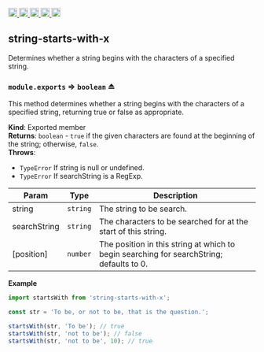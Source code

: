 <a href="https://travis-ci.org/Xotic750/string-starts-with-x"
  title="Travis status">
<img
  src="https://travis-ci.org/Xotic750/string-starts-with-x.svg?branch=master"
  alt="Travis status" height="18">
</a>
<a href="https://david-dm.org/Xotic750/string-starts-with-x"
  title="Dependency status">
<img src="https://david-dm.org/Xotic750/string-starts-with-x/status.svg"
  alt="Dependency status" height="18"/>
</a>
<a
  href="https://david-dm.org/Xotic750/string-starts-with-x?type=dev"
  title="devDependency status">
<img src="https://david-dm.org/Xotic750/string-starts-with-x/dev-status.svg"
  alt="devDependency status" height="18"/>
</a>
<a href="https://badge.fury.io/js/string-starts-with-x"
  title="npm version">
<img src="https://badge.fury.io/js/string-starts-with-x.svg"
  alt="npm version" height="18">
</a>
<a href="https://www.jsdelivr.com/package/npm/string-starts-with-x"
  title="jsDelivr hits">
<img src="https://data.jsdelivr.com/v1/package/npm/string-starts-with-x/badge?style=rounded"
  alt="jsDelivr hits" height="18">
</a>

<a name="module_string-starts-with-x"></a>

## string-starts-with-x

Determines whether a string begins with the characters of a specified string.

<a name="exp_module_string-starts-with-x--module.exports"></a>

### `module.exports` ⇒ <code>boolean</code> ⏏

This method determines whether a string begins with the characters of a
specified string, returning true or false as appropriate.

**Kind**: Exported member  
**Returns**: <code>boolean</code> - `true` if the given characters are found at the beginning
of the string; otherwise, `false`.  
**Throws**:

- <code>TypeError</code> If string is null or undefined.
- <code>TypeError</code> If searchString is a RegExp.

| Param        | Type                | Description                                                                              |
| ------------ | ------------------- | ---------------------------------------------------------------------------------------- |
| string       | <code>string</code> | The string to be search.                                                                 |
| searchString | <code>string</code> | The characters to be searched for at the start of this string.                           |
| [position]   | <code>number</code> | The position in this string at which to begin searching for searchString; defaults to 0. |

**Example**

```js
import startsWith from 'string-starts-with-x';

const str = 'To be, or not to be, that is the question.';

startsWith(str, 'To be'); // true
startsWith(str, 'not to be'); // false
startsWith(str, 'not to be', 10); // true
```

